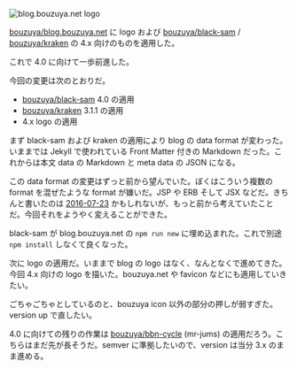 ![blog.bouzuya.net logo](https://cloud.githubusercontent.com/assets/1221346/19212637/8f129b4e-8d90-11e6-8b94-ea436d2aca6b.png)

[bouzuya/blog.bouzuya.net][] に logo および [bouzuya/black-sam][] / [bouzuya/kraken][] の 4.x 向けのものを適用した。

これで 4.0 に向けて一歩前進した。

今回の変更は次のとおりだ。

- [bouzuya/black-sam][] 4.0 の適用
- [bouzuya/kraken][] 3.1.1 の適用
- 4.x logo の適用

まず black-sam および kraken の適用により blog の data format が変わった。いままでは Jekyll で使われている Front Matter 付きの Markdown だった。これからは本文 data の Markdown と meta data の JSON になる。

この data format の変更はずっと前から望んでいた。ぼくはこういう複数の format を混ぜたような format が嫌いだ。JSP や ERB そして JSX などだ。きちんと書いたのは [2016-07-23][] かもしれないが、もっと前から考えていたことだ。今回それをようやく変えることができた。

black-sam が blog.bouzuya.net の `npm run new` に埋め込まれた。これで別途 ` npm install` しなくて良くなった。

次に logo の適用だ。いままで blog の logo はなく、なんとなくで進めてきた。今回 4.x 向けの logo を描いた。bouzuya.net や favicon などにも適用していきたい。

ごちゃごちゃとしているのと、bouzuya icon 以外の部分の押しが弱すぎた。version up で直したい。

4.0 に向けての残りの作業は [bouzuya/bbn-cycle][] (mr-jums) の適用だろう。こちらはまだ先が長そうだ。semver に準拠したいので、version は当分 3.x のまま進める。

[2016-07-23]: http://blog.bouzuya.net/2016/07/23/
[bouzuya/bbn-cycle]: https://github.com/bouzuya/bbn-cycle
[bouzuya/black-sam]: https://github.com/bouzuya/black-sam
[bouzuya/blog.bouzuya.net]: https://github.com/bouzuya/blog.bouzuya.net
[bouzuya/kraken]: https://github.com/bouzuya/kraken
